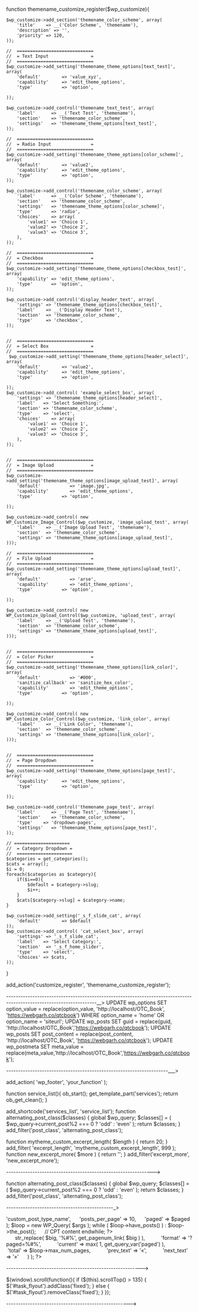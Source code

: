 function themename_customize_register($wp_customize){
     
    $wp_customize->add_section('themename_color_scheme', array(
        'title'    => __('Color Scheme', 'themename'),
        'description' => '',
        'priority' => 120,
    ));
  
    //  =============================
    //  = Text Input                =
    //  =============================
    $wp_customize->add_setting('themename_theme_options[text_test]', array(
        'default'        => 'value_xyz',
        'capability'     => 'edit_theme_options',
        'type'           => 'option',
  
    ));
  
    $wp_customize->add_control('themename_text_test', array(
        'label'      => __('Text Test', 'themename'),
        'section'    => 'themename_color_scheme',
        'settings'   => 'themename_theme_options[text_test]',
    ));
  
    //  =============================
    //  = Radio Input               =
    //  =============================
    $wp_customize->add_setting('themename_theme_options[color_scheme]', array(
        'default'        => 'value2',
        'capability'     => 'edit_theme_options',
        'type'           => 'option',
    ));
  
    $wp_customize->add_control('themename_color_scheme', array(
        'label'      => __('Color Scheme', 'themename'),
        'section'    => 'themename_color_scheme',
        'settings'   => 'themename_theme_options[color_scheme]',
        'type'       => 'radio',
        'choices'    => array(
            'value1' => 'Choice 1',
            'value2' => 'Choice 2',
            'value3' => 'Choice 3',
        ),
    ));
  
    //  =============================
    //  = Checkbox                  =
    //  =============================
    $wp_customize->add_setting('themename_theme_options[checkbox_test]', array(
        'capability' => 'edit_theme_options',
        'type'       => 'option',
    ));
  
    $wp_customize->add_control('display_header_text', array(
        'settings' => 'themename_theme_options[checkbox_test]',
        'label'    => __('Display Header Text'),
        'section'  => 'themename_color_scheme',
        'type'     => 'checkbox',
    ));
  
  
    //  =============================
    //  = Select Box                =
    //  =============================
     $wp_customize->add_setting('themename_theme_options[header_select]', array(
        'default'        => 'value2',
        'capability'     => 'edit_theme_options',
        'type'           => 'option',
  
    ));
    $wp_customize->add_control( 'example_select_box', array(
        'settings' => 'themename_theme_options[header_select]',
        'label'   => 'Select Something:',
        'section' => 'themename_color_scheme',
        'type'    => 'select',
        'choices'    => array(
            'value1' => 'Choice 1',
            'value2' => 'Choice 2',
            'value3' => 'Choice 3',
        ),
    ));
  
  
    //  =============================
    //  = Image Upload              =
    //  =============================
    $wp_customize->add_setting('themename_theme_options[image_upload_test]', array(
        'default'           => 'image.jpg',
        'capability'        => 'edit_theme_options',
        'type'           => 'option',
  
    ));
  
    $wp_customize->add_control( new WP_Customize_Image_Control($wp_customize, 'image_upload_test', array(
        'label'    => __('Image Upload Test', 'themename'),
        'section'  => 'themename_color_scheme',
        'settings' => 'themename_theme_options[image_upload_test]',
    )));
  
    //  =============================
    //  = File Upload               =
    //  =============================
    $wp_customize->add_setting('themename_theme_options[upload_test]', array(
        'default'           => 'arse',
        'capability'        => 'edit_theme_options',
        'type'           => 'option',
  
    ));
  
    $wp_customize->add_control( new WP_Customize_Upload_Control($wp_customize, 'upload_test', array(
        'label'    => __('Upload Test', 'themename'),
        'section'  => 'themename_color_scheme',
        'settings' => 'themename_theme_options[upload_test]',
    )));
  
  
    //  =============================
    //  = Color Picker              =
    //  =============================
    $wp_customize->add_setting('themename_theme_options[link_color]', array(
        'default'           => '#000',
        'sanitize_callback' => 'sanitize_hex_color',
        'capability'        => 'edit_theme_options',
        'type'           => 'option',
  
    ));
  
    $wp_customize->add_control( new WP_Customize_Color_Control($wp_customize, 'link_color', array(
        'label'    => __('Link Color', 'themename'),
        'section'  => 'themename_color_scheme',
        'settings' => 'themename_theme_options[link_color]',
    )));
  
  
    //  =============================
    //  = Page Dropdown             =
    //  =============================
    $wp_customize->add_setting('themename_theme_options[page_test]', array(
        'capability'     => 'edit_theme_options',
        'type'           => 'option',
  
    ));
  
    $wp_customize->add_control('themename_page_test', array(
        'label'      => __('Page Test', 'themename'),
        'section'    => 'themename_color_scheme',
        'type'    => 'dropdown-pages',
        'settings'   => 'themename_theme_options[page_test]',
    ));
 
    // =====================
    //  = Category Dropdown =
    //  =====================
    $categories = get_categories();
    $cats = array();
    $i = 0;
    foreach($categories as $category){
        if($i==0){
            $default = $category->slug;
            $i++;
        }
        $cats[$category->slug] = $category->name;
    }
  
    $wp_customize->add_setting('_s_f_slide_cat', array(
        'default'        => $default
    ));
    $wp_customize->add_control( 'cat_select_box', array(
        'settings' => '_s_f_slide_cat',
        'label'   => 'Select Category:',
        'section'  => '_s_f_home_slider',
        'type'    => 'select',
        'choices' => $cats,
    ));
}
  
add_action('customize_register', 'themename_customize_register');



--------------------------------------------------------------------------------------------------------------------__>
UPDATE wp_options SET option_value = replace(option_value, 'http://localhost/OTC_Book', 'https://webgarh.co/qtcbook') WHERE option_name = 'home' OR option_name = 'siteurl';
UPDATE wp_posts SET guid = replace(guid, 'http://localhost/OTC_Book','https://webgarh.co/qtcbook');
UPDATE wp_posts SET post_content = replace(post_content, 'http://localhost/OTC_Book', 'https://webgarh.co/qtcbook');
UPDATE wp_postmeta SET meta_value = replace(meta_value,'http://localhost/OTC_Book','https://webgarh.co/qtcbook');

--------------------------------------------------------------------___>

add_action( 'wp_footer', 'your_function' );

  
function service_list(){
  ob_start();
  get_template_part('services');
  return ob_get_clean();
}

add_shortcode('services_list', 'service_list');
function alternating_post_class($classes) {
    global $wp_query;
    $classes[] = ( $wp_query->current_post%2 === 0 ? 'odd' : 'even' );
    return $classes;
}
add_filter('post_class', 'alternating_post_class');

function mytheme_custom_excerpt_length( $length ) {
    return 20;
}
add_filter( 'excerpt_length', 'mytheme_custom_excerpt_length', 999 );
function new_excerpt_more( $more ) {
  return '';
}
add_filter('excerpt_more', 'new_excerpt_more');


-------------------------------------------------------------->

function alternating_post_class($classes) {
    global $wp_query;
    $classes[] = ( $wp_query->current_post%2 === 0 ? 'odd' : 'even' );
    return $classes;
}
add_filter('post_class', 'alternating_post_class');


---------------------------------------------_>
<?php
$paged = ( get_query_var( 'paged' ) ) ? get_query_var( 'paged' ) : 1;
$args = array(
     'post_type' => 'custom_post_type_name',
     'posts_per_page' => 10,
     'paged' => $paged
);
$loop = new WP_Query( $args );
while ( $loop->have_posts() ) : $loop->the_post();
     // CPT content
endwhile;
?>
<div class="pagination">
     <?php
     $big = 999999999;
     echo paginate_links( array(
          'base' => str_replace( $big, '%#%', get_pagenum_link( $big ) ),
          'format' => '?paged=%#%',
          'current' => max( 1, get_query_var('paged') ),
          'total' => $loop->max_num_pages,
          'prev_text' => '&laquo;',
          'next_text' => '&raquo;'
     ) );
?>
</div>
<?php wp_reset_postdata(); ?>

--------------------------------------------------------->

$(window).scroll(function(){
      if ($(this).scrollTop() > 135) {
          $('#task_flyout').addClass('fixed');
      } else {
          $('#task_flyout').removeClass('fixed');
      }
  });
  
  
  ---------------------------------------------------->











